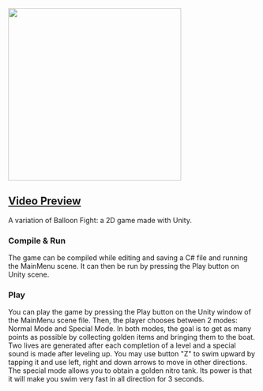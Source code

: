<img width="350" src="https://user-images.githubusercontent.com/37888675/66619329-8cc1f580-ebaa-11e9-8282-c4710c0df9cd.png">

## <a href="https://www.youtube.com/watch?v=E9XpZMadpyY" target="_blank">Video Preview</a>

A variation of Balloon Fight: a 2D game made with Unity.

### Compile & Run

The game can be compiled while editing and saving a C# file and running the MainMenu scene. It can then be run by pressing the Play
button on Unity scene.

### Play

You can play the game by pressing the Play button on the Unity window of the MainMenu scene file. Then, the player chooses between
2 modes: Normal Mode and Special Mode. In both modes, the goal is to get as many points as possible by collecting golden items and
bringing them to the boat. Two lives are generated after each completion of a level and a special sound is made after leveling up. 
You may use button "Z" to swim upward by tapping it and use left, right and down arrows to move in other directions. The special 
mode allows you to obtain a golden nitro tank. Its power is that it will make you swim very fast in all direction for 3 seconds.
